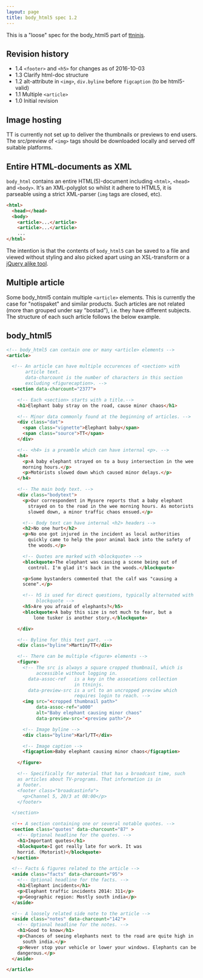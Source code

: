 ```yaml
---
layout: page
title: body_html5 spec 1.2
---
```


This is a "loose" spec for the body_html5 part of [ttninjs][ttninjs].

Revision history
----------------

* 1.4 `<footer>` and `<h5>` for changes as of 2016-10-03
* 1.3 Clarify html-doc structure
* 1.2 alt-attribute in `<img>`, `div.byline` before `figcaption` (to be html5-valid)
* 1.1 Multiple `<article>`
* 1.0 Initial revision

Image hosting
-------------

TT is currently not set up to deliver the thumbnails or previews to
end users. The src/preview of `<img>` tags should be downloaded
locally and served off suitable platforms.

Entire HTML-documents as XML
----------------------------

`body_html` contains an entire HTML(5)-document including
`<html>`, `<head>` and `<body>`. It's an XML-polyglot so
whilst it adhere to HTML5, it is parseable using a strict
XML-parser (`img` tags are closed, etc).

```html
<html>
  <head></head>
  <body>
    <article>...</article>
    <article>...</article>
    ...
</html>
```

The intention is that the contents of `body_html5` can be
saved to a file and viewed without styling and also picked
apart using an XSL-transform or a
[jQuery alike tool](https://github.com/algesten/zu).

Multiple article
----------------

Some body_html5 contain multiple `<article>` elements. This is
currently the case for "notispaket" and similar products. Such
articles are not related (more than grouped under say "bostad"),
i.e. they have different subjects. The structure of each such article
follows the below example.

body_html5
----------

```html
<!-- body_html5 can contain one or many <article> elements -->
<article>

  <!-- An article can have multiple occurences of <section> with
       article text.
       data-charcount is the number of characters in this section
       excluding <figurecaption>. -->
  <section data-charcount="2377">

    <!-- Each <section> starts with a title.-->
    <h1>Elephant baby stray on the road, cause minor chaos</h1>

    <!-- Minor data commonly found at the beginning of articles. -->
    <div class="dat">
      <span class="vignette">Elephant baby</span>
      <span class="source">TT</span>
    </div>

    <!-- <h4> is a preamble which can have internal <p>. -->
    <h4>
      <p>A baby elephant strayed on to a busy intersection in the wee
      morning hours.</p>
      <p>Motorists slowed down which caused minor delays.</p>
    </h4>

    <!-- The main body text. -->
    <div class="bodytext">
      <p>Our correspondent in Mysore reports that a baby elephant
        strayed on to the road in the wee morning hours. As motorists
        slowed down, a minor traffic chaos ensued.</p>

      <!-- Body text can have internal <h2> headers -->
      <h2>No one hurt</h2>
      <p>No one got injured in the incident as local authorities
        quickly came to help the poor animal back into the safety of
        the woods.</p>

      <!-- Quotes are marked with <blockquote> -->
      <blockquote>The elephant was causing a scene being out of
        control. I'm glad it's back in the woods.</blockquote>

      <p>Some bystanders commented that the calf was "causing a
      scene".</p>

      <!-- h5 is used for direct questions, typically alternated with
           blockquote -->
      <h5>Are you afraid of elephants?</h5>
      <blockquote>A baby this size is not much to fear, but a
          lone tusker is another story.</blockquote>

    </div>

    <!-- Byline for this text part. -->
    <div class="byline">Martin/TT</div>

    <!-- There can be multiple <figure> elements -->
    <figure>
      <!-- The src is always a square cropped thumbnail, which is
           accessible without logging in.
        data-assoc-ref   is a key in the assocations collection
                         in ttninjs.
        data-preview-src is a url to an uncropped preview which
                         requires login to reach. -->
      <img src="<cropped thumbnail path>"
           data-assoc-ref="a000"
           alt="Baby elephant causing minor chaos"
           data-preview-src="<preview path>"/>

      <!-- Image byline -->
      <div class="byline">Karl/TT</div>

      <!-- Image caption -->
      <figcaption>Baby elephant causing minor chaos</figcaption>

    </figure>

    <!-- Specifically for material that has a broadcast time, such
    as articles about TV-programs. That information is in
    a footer.
    <footer class="broadcastinfo">
      <p>Channel 5, 20/3 at 08:00</p>
    </footer>

  </section>

  <!-- A section containing one or several notable quotes. -->
  <section class="quotes" data-charcount="87" >
    <!-- Optional headline for the quotes. -->
    <h1>Important quotes</h1>
    <blockquote>I got really late for work. It was
    horrid. (Motorist)</blockquote>
  </section>

  <!-- Facts & figures related to the article -->
  <aside class="facts" data-charcount="95">
    <!-- Optional headline for the facts. -->
    <h1>Elephant incidents</h1>
    <p>Elephant traffic incidents 2014: 311</p>
    <p>Geographic region: Mostly south india</p>
  </aside>

  <!-- A loosely related side note to the article -->
  <aside class="notes" data-charcount="142">
    <!-- Optional headline for the notes. -->
    <h1>Good to know</h1>
    <p>Chances of seeing elephants next to the road are quite high in
      south india.</p>
    <p>Never stop your vehicle or lower your windows. Elephants can be
    dangerous.</p>
  </aside>

</article>
```

[ttninjs]: https://raw.githubusercontent.com/ttab/ttspec/master/ttninjs-schema_1.0.json
